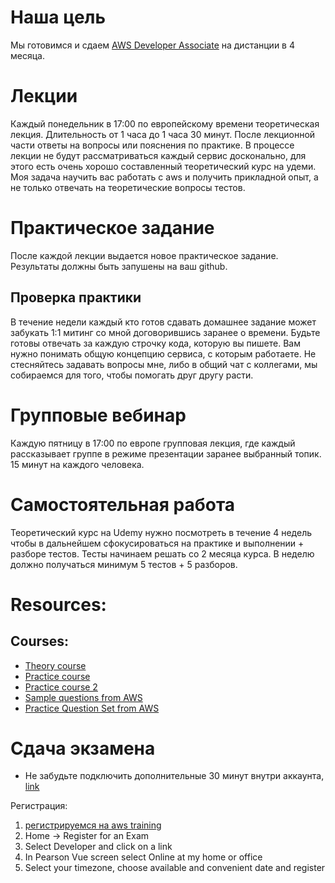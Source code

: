 # Наша цель

Мы готовимся и сдаем [AWS Developer Associate](https://aws.amazon.com/certification/certified-developer-associate/) на дистанции в 4 месяца.


# Лекции
Каждый понедельник в 17:00 по европейскому времени теоретическая лекция. Длительность от 1 часа до 1 часа 30 минут. 
После лекционной части ответы на вопросы или пояснения по практике.
В процессе лекции не будут рассматриваться каждый сервис досконально, для этого есть очень хорошо составленный теоретический курс на удеми.
Моя задача научить вас работать с aws и получить прикладной опыт, а не только отвечать на теоретические вопросы тестов. 

# Практическое задание
После каждой лекции выдается новое практическое задание.
Результаты должны быть запушены на ваш github.
## Проверка практики
В течение недели каждый кто готов сдавать домашнее задание может забукать 1:1 митинг со мной договорившись заранее о времени.
Будьте готовы отвечать за каждую строчку кода, которую вы пишете. 
Вам нужно понимать общую концепцию сервиса, с которым работаете.
Не стесняйтесь задавать вопросы мне, либо в общий чат с коллегами, мы собираемся для того, чтобы помогать друг другу расти.

# Групповые вебинар
Каждую пятницу в 17:00 по европе групповая лекция, где каждый рассказывает группе в режиме презентации заранее выбранный топик. 15 минут на каждого человека.

# Самостоятельная работа
Теоретический курс на Udemy нужно посмотреть в течение 4 недель чтобы в дальнейшем сфокусироваться на практике и выполнении + разборе тестов.
Тесты начинаем решать со 2 месяца курса. В неделю должно получаться минимум 5 тестов + 5 разборов.


# Resources:

## Courses:
* [Theory course](https://www.udemy.com/course/aws-certified-developer-associate-dva-c01/learn/lecture/11851550#overview)
* [Practice course](https://www.udemy.com/course/aws-certified-developer-associate-practice-tests-dva-c01/)
* [Practice course 2](https://portal.tutorialsdojo.com/courses/aws-certified-developer-associate-practice-exams/)
* [Sample questions from AWS](https://d1.awsstatic.com/training-and-certification/docs-dev-associate/AWS-Certified-Developer-Associate_Sample-Questions.pdf)
* [Practice Question Set from AWS](https://explore.skillbuilder.aws/learn/course/external/view/elearning/13757/aws-certified-developer-associate-official-question-set-dva-c02-english)




# Сдача экзамена

* Не забудьте подключить дополнительные 30 минут внутри аккаунта, [link](https://www.linkedin.com/pulse/30-minute-extension-your-aws-certification-exam-garcia-lozano/)

Регистрация:
1. [регистрируемся на aws training](https://www.aws.training/certification?banner=exam-prep)
2. Home -> Register for an Exam
3. Select Developer and click on a link
4. In Pearson Vue screen select Online at my home or office
5. Select your timezone, choose available and convenient date and register












